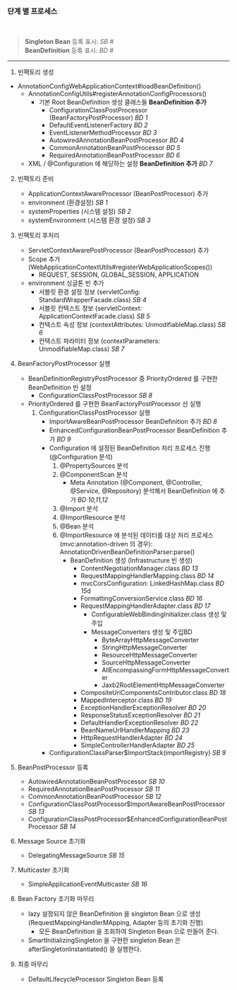 ### 단계 별 프로세스
<br>

> **Singleton Bean** 등록 표시: *SB #*<br>
> **BeanDefinition** 등록 표시: *BD #*

<hr>

1. 빈팩토리 생성
 - AnnotationConfigWebApplicationContext#loadBeanDefinition()
    - AnnotationConfigUtils#registerAnnotationConfigProcessors()
        - 기본 Root BeanDefinition 생성 클래스들 **BeanDefinition 추가**
            - ConfigurationClassPostProcessor  (BeanFactoryPostProcessor) *BD 1*
            - DefaultEventListenerFactory *BD 2*
            - EventListenerMethodProcessor *BD 3*
            - AutowiredAnnotationBeanPostProcessor *BD 4*
            - CommonAnnotationBeanPostProcessor *BD 5*
            - RequiredAnnotationBeanPostProcessor *BD 6*
    - XML / @Configuration 에 해당하는 설정 **BeanDefinition 추가** *BD 7*
    
2. 빈팩토리 준비 
    - ApplicationContextAwareProcessor (BeanPostProcessor) 추가
    - environment (환경설정) *SB 1*
    - systemProperties (시스템 설정) *SB 2*
    - systemEnvironment (시스템 환경 설정) *SB 3*

3. 빈팩토리 후처리
    - ServletContextAwarePostProcessor (BeanPostProcessor) 추가
    - Scope 추가 (WebApplicationContextUtils#registerWebApplicationScopes())
        - REQUEST, SESSION, GLOBAL_SESSION, APPLICATION
    - environment 싱글톤 빈 추가
        - 서블릿 환경 설정 정보 (servletConfig: StandardWrapperFacade.class) *SB 4*
        - 서블릿 컨텍스트 정보 (servletContext: ApplicationContextFacade.class) *SB 5*
        - 컨텍스트 속성 정보 (contextAttributes: UnmodifiableMap.class) *SB 6*
        - 컨텍스트 파라미터 정보 (contextParameters: UnmodifiableMap.class) *SB 7*

4. BeanFactoryPostProcessor 실행
    - BeanDefinitionRegistryPostProcessor 중 PriorityOrdered 를 구현한 BeanDefinition 빈 설정
        - ConfigurationClassPostProcessor *SB 8* 
    - PriorityOrdered 를 구현한 BeanFactoryPostProcessor 선 실행
        1. ConfigurationClassPostProcessor 실행
            - ImportAwareBeanPostProcessor BeanDefinition 추가 *BD 8*
            - EnhancedConfigurationBeanPostProcessor BeanDefinition 추가 *BD 9*
            - Configuration 에 설정된 BeanDefinition 처리 프로세스 진행 (@Configuration 분석)
                1. @PropertySources 분석
                2. @ComponentScan 분석
                    - Meta Annotation (@Component, @Controller, @Service, @Repository) 분석해서 BeanDefinition 에 추가 *BD 10,11,12*
                3. @Import 분석
                4. @ImportResource 분석
                5. @Bean 분석
                6. @ImportResource 에 분석된 데이터를 대상 처리 프로세스 (mvc:annotation-driven 의 경우): AnnotationDrivenBeanDefinitionParser:parse()
                    - BeanDefinition 생성 (Infrastructure 빈 생성)
                        - ContentNegotiationManager.class *BD 13* 
                        - RequestMappingHandlerMapping.class *BD 14*
                        - mvcCorsConfiguration: LinkedHashMap.class *BD 15*d
                        - FormattingConversionService.class *BD 16*
                        - RequestMappingHandlerAdapter.class *BD 17*
                            - ConfigurableWebBindingInitializer.class 생성 및 주입
                            - MessageConverters 생성 및 주입BD 
                                - ByteArrayHttpMessageConverter
                                - StringHttpMessageConverter
                                - ResourceHttpMessageConverter
                                - SourceHttpMessageConverter
                                - AllEncompassingFormHttpMessageConverter
                                - Jaxb2RootElementHttpMessageConverter
                        - CompositeUriComponentsContributor.class *BD 18*
                        - MappedInterceptor.class *BD 19*
                        - ExceptionHandlerExceptionResolver *BD 20*
                        - ResponseStatusExceptionResolver *BD 21*
                        - DefaultHandlerExceptionResolver *BD 22*
                        - BeanNameUrlHandlerMapping *BD 23*
                        - HttpRequestHandlerAdapter *BD 24*
                        - SimpleControllerHandlerAdapter *BD 25*
            - ConfigurationClassParser$ImportStack(importRegistry) *SB 9*

5. BeanPostProcessor 등록
    - AutowiredAnnotationBeanPostProcessor *SB 10*
    - RequiredAnnotationBeanPostProcessor *SB 11*
    - CommonAnnotationBeanPostProcessor *SB 12*
    - ConfigurationClassPostProcessor$ImportAwareBeanPostProcessor *SB 13*
    - ConfigurationClassPostProcessor$EnhancedConfigurationBeanPostProcessor *SB 14*
                                
6. Message Source 초기화
    - DelegatingMessageSource *SB 15*

7. Multicaster 초기화
    - SimpleApplicationEventMulticaster *SB 16*
    
8. Bean Factory 초기화 마무리
    - lazy 설정되지 않은 BeanDefinition 을 singleton Bean 으로 생성 (RequestMappingHandlerMApping, Adapter 등의 초기화 진행)
        - 모든 BeanDefinition 을 조회하여 Singleton Bean 으로 만들어 준다.
    - SmartInitializingSingleton 을 구현한 singleton Bean 은 afterSingletonInstantiated() 을 실행한다.
     
9. 최종 마무리
    - DefaultLifecycleProcessor Singleton Bean 등록 
    
       
    
                
